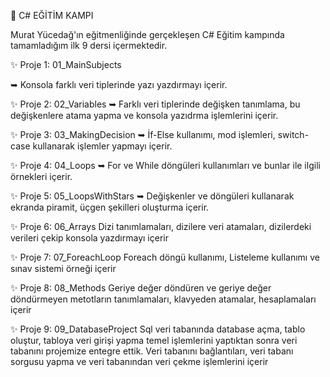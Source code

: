🚀 C# EĞİTİM KAMPI 

Murat Yücedağ'ın eğitmenliğinde gerçekleşen C# Eğitim kampında tamamladığım ilk 9 dersi içermektedir.

✨ Proje 1: 01_MainSubjects

➥ Konsola farklı veri tiplerinde yazı yazdırmayı içerir.

✨ Proje 2: 02_Variables
➥ Farklı veri tiplerinde değişken tanımlama, bu değişkenlere atama yapma ve konsola yazıdrma işlemlerini içerir.

✨ Proje 3: 03_MakingDecision
➥ İf-Else kullanımı, mod işlemleri, switch-case kullanarak işlemler yapmayı içerir.

✨ Proje 4: 04_Loops
➥ For ve While döngüleri kullanımları ve bunlar ile ilgili örnekleri içerir.

✨ Proje 5: 05_LoopsWithStars
➥ Değişkenler ve döngüleri kullanarak ekranda piramit, üçgen şekilleri oluşturma içerir.

✨ Proje 6: 06_Arrays
Dizi tanımlamaları, dizilere veri atamaları, dizilerdeki verileri çekip konsola yazdırmayı içerir

✨ Proje 7: 07_ForeachLoop
Foreach döngü kullanımı, Listeleme kullanımı ve sınav sistemi örneği içerir 

✨ Proje 8: 08_Methods
Geriye değer döndüren ve geriye değer döndürmeyen metotların tanımlamaları, klavyeden atamalar, hesaplamaları içerir

✨ Proje 9: 09_DatabaseProject
Sql veri tabanında database açma, tablo oluştur, tabloya veri girişi yapma temel işlemlerini yaptıktan sonra veri tabanını projemize entegre ettik. 
Veri tabanını bağlantıları, veri tabanı sorgusu yapma ve veri tabanından veri çekme işlemlerini içerir
